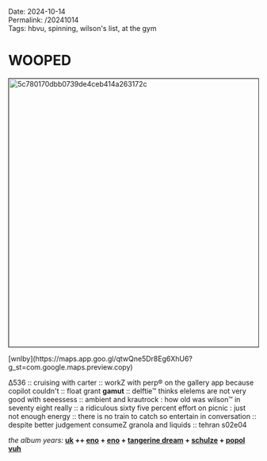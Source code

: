 Date: 2024-10-14  
Permalink: /20241014  
Tags: hbvu, spinning, wilson's list, at the gym
  
# WOOPED
  
<p><img src="https://objects.hbvu.su/blotpix/2024/10/14.jpeg" width=540 height=540 alt="5c780170dbb0739de4ceb414a263172c" border=1></p>  
[wnlby](https://maps.app.goo.gl/qtwQne5Dr8Eg6XhU6?g_st=com.google.maps.preview.copy)  
  
∆536 :: 
cruising with carter :: 
workZ with perp® on the gallery app because copilot couldn't :: 
float grant **gamut** :: 
delftie™ thinks elelems are not very good with seeessess :: 
ambient and krautrock : how old was wilson™ in seventy eight really :: 
a ridiculous sixty five percent effort on picnic : just not enough energy :: there is no train to catch so entertain in conversation :: despite better judgement consumeZ granola and liquids :: tehran s02e04

_the album years:_ **[uk](https://rateyourmusic.com/release/album/u_k/u_k/) ++ [eno](https://rateyourmusic.com/release/album/brian-eno/music-for-films/) + [eno](https://rateyourmusic.com/release/album/brian-eno/ambient-1-music-for-airports/) + [tangerine dream](https://rateyourmusic.com/release/album/tangerine-dream/cyclone/) + [schulze](https://rateyourmusic.com/release/album/klaus-schulze/x/) + [popol vuh](https://rateyourmusic.com/release/album/popol-vuh/nosferatu-bruder-des-schattens-sohne-des-lichts/)**  

